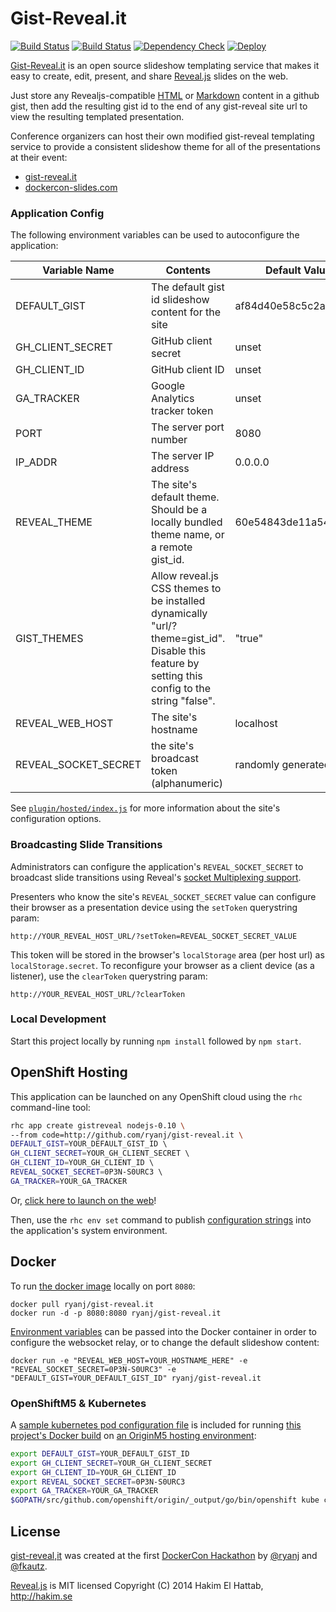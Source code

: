 # Gist-Reveal.it
[![Build Status](http://img.shields.io/travis/ryanj/gist-reveal.it.svg)](https://travis-ci.org/ryanj/gist-reveal.it) [![Build Status](http://img.shields.io/jenkins/s/https/build-shifter.rhcloud.com/slide-build.svg)](https://build-shifter.rhcloud.com/job/slide-build/) [![Dependency Check](http://img.shields.io/david/ryanj/gist-reveal.it.svg)](https://david-dm.org/ryanj/gist-reveal.it) [![Deploy](https://img.shields.io/badge/Launch_on-OpenShift-brightgreen.svg)](https://openshift.redhat.com/app/console/application_types/custom?name=slides&initial_git_url=https%3A%2F%2Fgithub.com/ryanj/gist-reveal.it.git&cartridges[]=nodejs-0.10)

[Gist-Reveal.it](http://gist-reveal.it/) is an open source slideshow templating service that makes it easy to create, edit, present, and share [Reveal.js](https://github.com/hakimel/reveal.js) slides on the web.

Just store any Revealjs-compatible [HTML](https://github.com/hakimel/reveal.js#markup) or [Markdown](https://github.com/hakimel/reveal.js#markdown) content in a github gist, then add the resulting gist id to the end of any gist-reveal site url to view the resulting templated presentation.

Conference organizers can host their own modified gist-reveal templating service to provide a consistent slideshow theme for all of the presentations at their event:

 * [gist-reveal.it](http://gist-reveal.it/af84d40e58c5c2a908dd)
 * [dockercon-slides.com](http://dockercon-slides.com/af84d40e58c5c2a908dd)

### Application Config

The following environment variables can be used to autoconfigure the application:

Variable Name  | Contents   |  Default Value
---------------|------------|---------------
DEFAULT_GIST   | The default gist id slideshow content for the site | af84d40e58c5c2a908dd
GH_CLIENT_SECRET | GitHub client secret | unset
GH_CLIENT_ID | GitHub client ID | unset
GA_TRACKER | Google Analytics tracker token | unset
PORT | The server port number | 8080
IP_ADDR | The server IP address | 0.0.0.0
REVEAL_THEME | The site's default theme. Should be a locally bundled theme name, or a remote gist_id. | 60e54843de11a545897e
GIST_THEMES | Allow reveal.js CSS themes to be installed dynamically "url/?theme=gist_id". Disable this feature by setting this config to the string "false". | "true"
REVEAL_WEB_HOST | The site's hostname | localhost
REVEAL_SOCKET_SECRET | the site's broadcast token (alphanumeric) | randomly generated

See [`plugin/hosted/index.js`](https://github.com/ryanj/gist-reveal.it/edit/master/plugin/hosted/index.js) for more information about the site's configuration options.

### Broadcasting Slide Transitions

Administrators can configure the application's `REVEAL_SOCKET_SECRET` to broadcast slide transitions using Reveal's [socket Multiplexing support](https://github.com/hakimel/reveal.js#multiplexing).

Presenters who know the site's `REVEAL_SOCKET_SECRET` value can configure their browser as a presentation device using the `setToken` querystring param:

    http://YOUR_REVEAL_HOST_URL/?setToken=REVEAL_SOCKET_SECRET_VALUE

This token will be stored in the browser's `localStorage` area (per host url) as `localStorage.secret`. To reconfigure your browser as a client device (as a listener), use the `clearToken` querystring param:

    http://YOUR_REVEAL_HOST_URL/?clearToken

### Local Development

Start this project locally by running `npm install` followed by `npm start`.

## OpenShift Hosting

This application can be launched on any OpenShift cloud using the `rhc` command-line tool:

```bash
rhc app create gistreveal nodejs-0.10 \
--from code=http://github.com/ryanj/gist-reveal.it \ 
DEFAULT_GIST=YOUR_DEFAULT_GIST_ID \ 
GH_CLIENT_SECRET=YOUR_GH_CLIENT_SECRET \ 
GH_CLIENT_ID=YOUR_GH_CLIENT_ID \ 
REVEAL_SOCKET_SECRET=0P3N-S0URC3 \ 
GA_TRACKER=YOUR_GA_TRACKER
```

Or, [click here to launch on the web](https://openshift.redhat.com/app/console/application_types/custom?name=reveal&initial_git_url=https%3A%2F%2Fgithub.com/ryanj/gist-reveal.it.git&cartridges[]=nodejs-0.10)!

Then, use the `rhc env set` command to publish [configuration strings](#application-config) into the application's system environment.

## Docker 

To run [the docker image](https://registry.hub.docker.com/u/ryanj/gist-reveal.it/) locally on port `8080`:

    docker pull ryanj/gist-reveal.it
    docker run -d -p 8080:8080 ryanj/gist-reveal.it

[Environment variables](#Application_Config) can be passed into the Docker container in order to configure the websocket relay, or to change the default slideshow content: 

    docker run -e "REVEAL_WEB_HOST=YOUR_HOSTNAME_HERE" -e "REVEAL_SOCKET_SECRET=0P3N-S0URC3" -e "DEFAULT_GIST=YOUR_DEFAULT_GIST_ID" ryanj/gist-reveal.it
    
### OpenShiftM5 & Kubernetes 

A [sample kubernetes pod configuration file](https://github.com/ryanj/gist-reveal.it/blob/master/reveal-pod.json) is included for running [this project's Docker build](https://registry.hub.docker.com/u/ryanj/gist-reveal.it/) on [an OriginM5 hosting environment](https://github.com/openshift/origin#getting-started):

```bash
export DEFAULT_GIST=YOUR_DEFAULT_GIST_ID 
export GH_CLIENT_SECRET=YOUR_GH_CLIENT_SECRET 
export GH_CLIENT_ID=YOUR_GH_CLIENT_ID 
export REVEAL_SOCKET_SECRET=0P3N-S0URC3 
export GA_TRACKER=YOUR_GA_TRACKER
$GOPATH/src/github.com/openshift/origin/_output/go/bin/openshift kube create pods -c ~/src/gist-reveal.it/reveal-pod.json
```

## License

[gist-reveal,it](http://gist-reveal.it/) was created at the first [DockerCon Hackathon](http://blog.docker.com/2014/07/dockercon-video-dockercon-hackathon-winners/) by [@ryanj](https://github.com/ryanj) and [@fkautz](https://github.com/fkautz).

[Reveal.js](https://github.com/hakimel/reveal.js) is MIT licensed
Copyright (C) 2014 Hakim El Hattab, http://hakim.se
